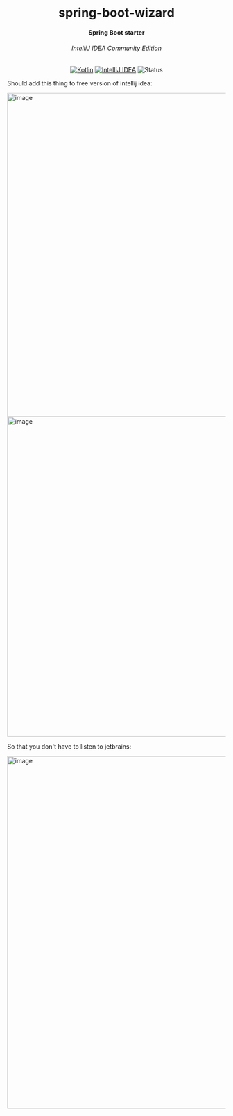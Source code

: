 <div align="center">

  <h1>spring-boot-wizard</h1>
  <h4>Spring Boot starter</h4>
  <h6> IntelliJ IDEA Community Edition </h4>

[![Kotlin](https://img.shields.io/badge/Kotlin-7F52FF.svg?style=for-the-badge&logo=kotlin&logoColor=white)](https://kotlinlang.org/)
[![IntelliJ IDEA](https://img.shields.io/badge/IntelliJ%20IDEA-000000.svg?style=for-the-badge&logo=intellij-idea&logoColor=white)](https://www.jetbrains.com/idea/)
![Status](https://img.shields.io/badge/status-work--in--progress-yellow?style=for-the-badge)


</div>


Should add this thing to free version of intellij idea:

<img width="832" height="746" alt="image" src="https://github.com/user-attachments/assets/a1f77848-1ce6-4639-b134-4215d065fba0" />
<img width="832" height="737" alt="image" src="https://github.com/user-attachments/assets/889a91ff-f615-4e2c-a510-2e5a5b156e64" />

So that you don't have to listen to jetbrains:

<img width="915" height="812" alt="image" src="https://github.com/user-attachments/assets/b54fcfb6-f6ba-426f-bcec-54988341fdf0" />

